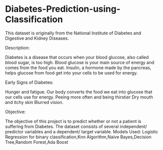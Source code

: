 # Diabetes-Prediction-using-Classification
This dataset is originally from the National Institute of Diabetes and Digestive and Kidney Diseases.

Description:

Diabetes is a disease that occurs when your blood glucose, also called blood sugar, is too high. Blood glucose is your main source of energy and comes from the food you eat. Insulin, a hormone made by the pancreas, helps glucose from food get into your cells to be used for energy.

Early Signs of Diabetes:

Hunger and fatigue. Our body converts the food we eat into glucose that our cells use for energy.
Peeing more often and being thirstier
Dry mouth and itchy skin
Blurred vision.

Objective:

The objective of this project is to predict whether or not a patient is suffering from Diabetes. The dataset consists of several independent/ predictor variables and a dependent/ target variable.
Models Used:
Logistic Regression for binary classification,Knn Algorithm,Naive Bayes,Decision Tree,Random Forest,Ada Boost
